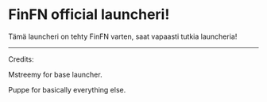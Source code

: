 # FinFN official launcheri!

Tämä launcheri on tehty FinFN varten, saat vapaasti tutkia launcheria!

-------------------

Credits:

Mstreemy for base launcher.

Puppe for basically everything else.
